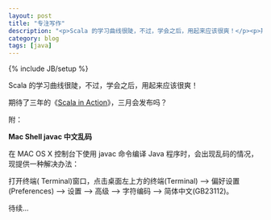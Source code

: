 ```yaml
---
layout: post
title: "专注写作"
description: "<p>Scala 的学习曲线很陡，不过，学会之后，用起来应该很爽！</p><p>期待了三年的《<a href='http://manning.com/raychaudhuri/' target='_blank'>Scala in Action</a>》，三月会发布吗？</p>"
category: blog
tags: [java]
---
```

{% include JB/setup %}

Scala 的学习曲线很陡，不过，学会之后，用起来应该很爽！

期待了三年的《[Scala in Action](http://manning.com/raychaudhuri/)》，三月会发布吗？

附：

**Mac Shell javac 中文乱码**

在 MAC OS X 控制台下使用 javac 命令编译 Java 程序时，会出现乱码的情况，现提供一种解决办法：

打开终端( Terminal)窗口，点击桌面左上方的终端(Terminal) –> 偏好设置(Preferences) –> 设置 –> 高级 –> 字符编码 –> 简体中文(GB23112)。

待续...


